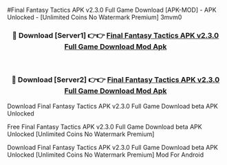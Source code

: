 #Final Fantasy Tactics APK v2.3.0 Full Game Download [APK-MOD] - APK Unlocked - [Unlimited Coins No Watermark Premium] 3mvm0



<div align="center">

<h3>🔴 Download [Server1] 👉👉 <a href="https://momento.my/?title=Final_Fantasy_Tactics_APK_v2.3.0_Full_Game_Download">Final Fantasy Tactics APK v2.3.0 Full Game Download Mod Apk</a></h3><br>

<h3>🔴 Download [Server2] 👉👉 <a href="https://momento.my/?title=Final_Fantasy_Tactics_APK_v2.3.0_Full_Game_Download">Final Fantasy Tactics APK v2.3.0 Full Game Download Mod Apk</a></h3>
</div>



Download Final Fantasy Tactics APK v2.3.0 Full Game Download beta APK Unlocked

Free Final Fantasy Tactics APK v2.3.0 Full Game Download beta APK Unlocked [Unlimited Coins No Watermark Premium]

Download Final Fantasy Tactics APK v2.3.0 Full Game Download beta APK Unlocked [Unlimited Coins No Watermark Premium] Mod For Android
